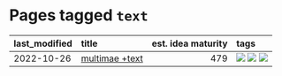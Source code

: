 # Pages tagged `text`

|last_modified|title|est. idea maturity|tags
|:---|:---|---:|:---|
|2022-10-26|[multimae +text](../multimae_w_text.md)|479|[![](https://img.shields.io/badge/tag-experimental-e839f4)](../tags/experimental.md) [![](https://img.shields.io/badge/tag-prompting-b08442)](../tags/prompting.md) [![](https://img.shields.io/badge/tag-text-2db795)](../tags/text.md)|